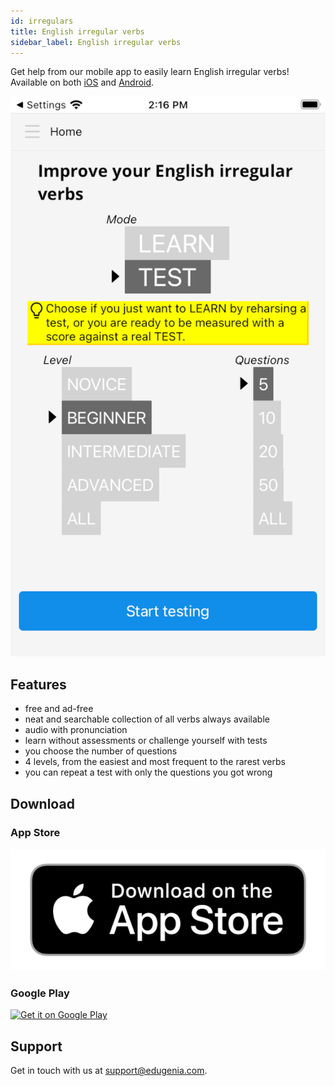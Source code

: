 ```yaml
---
id: irregulars
title: English irregular verbs
sidebar_label: English irregular verbs
---
```


Get help from our mobile app to easily learn English irregular verbs!
Available on both [iOS](/docs/irregulars#app-store) and [Android](/docs/irregulars#google-play).

![img](../static/img/irregulars/ios/Screenshot_1.png)

## Features

* free and ad-free
* neat and searchable collection of all verbs always available
* audio with pronunciation
* learn without assessments or challenge yourself with tests
* you choose the number of questions
* 4 levels, from the easiest and most frequent to the rarest verbs
* you can repeat a test with only the questions you got wrong

## Download 

### App Store

<!--
example of real address
<a href='https://apps.apple.com/us/app/iverbs-irregular-verbs/id1413069218?itsct=apps_box&amp;itscg=30200'>
-->
<!-- src working in build -->
<a href='https://apps.apple.com/us/app/english-irregular/id1537300751'>
  <img src='../img/Download_on_the_App_Store_Badge_US-UK_RGB_blk_092917.png' alt='Download on the App Store' class='storeImage'/>
</a>

### Google Play

<a href='https://play.google.com/store/apps/details?id=com.edugenia.irregular'>
  <img alt='Get it on Google Play' src='https://play.google.com/intl/en_us/badges/static/images/badges/en_badge_web_generic.png'/>
</a>

## Support

Get in touch with us at [support@edugenia.com](mailto:support@edugenia.com).
